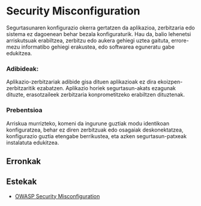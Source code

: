 # Security Misconfiguration

Segurtasunaren konfigurazio okerra gertatzen da aplikazioa, zerbitzaria edo sistema ez dagoenean behar bezala konfiguraturik. Hau da, balio lehenetsi arriskutsuak erabiltzea, zerbitzu edo aukera gehiegi uztea gaituta, errore-mezu informatibo gehiegi erakustea, edo softwarea eguneratu gabe edukitzea. 


### Adibideak:

Aplikazio-zerbitzariak adibide gisa dituen aplikazioak ez dira ekoizpen-zerbitzaritik ezabatzen. Aplikazio horiek segurtasun-akats ezagunak dituzte, erasotzaileek zerbitzaria konprometitzeko erabiltzen dituztenak.

### Prebentsioa

Arriskua murrizteko, komeni da ingurune guztiak modu identikoan konfiguratzea, behar ez diren zerbitzuak edo osagaiak deskonektatzea, konfigurazio guztia etengabe berrikustea, eta azken segurtasun-patxeak instalatuta edukitzea.

## Erronkak



## Estekak
- [OWASP Security Misconfiguration](https://owasp.org/Top10/es/A05_2021-Security_Misconfiguration/)


